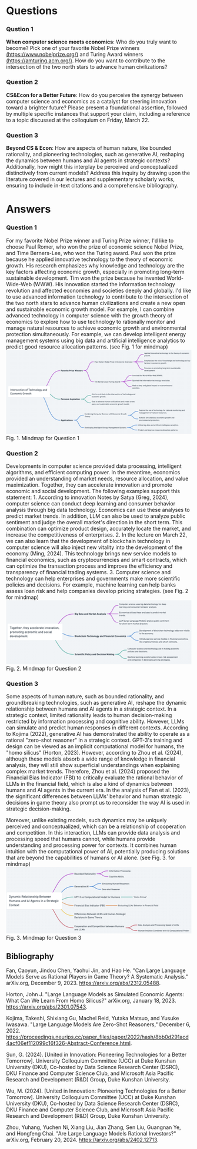 # Questions

### Qustion 1
**When computer science meets economics**: Who do you truly want to become? Pick one of your favorite Nobel Prize winners [(https://www.nobelprize.org/)](https://www.nobelprize.org/) and Turing Award winners [(https://amturing.acm.org/)](https://amturing.acm.org/). How do you want to contribute to the intersection of the two north stars to advance human civilizations?
### Question 2
**CS&Econ for a Better Future**: How do you perceive the synergy between computer science and economics as a catalyst for steering innovation toward a brighter future? Please present a foundational assertion, followed by multiple specific instances that support your claim, including a reference to a topic discussed at the colloquium on Friday, March 22.
### Question 3
**Beyond CS & Econ**: How are aspects of human nature, like bounded rationality, and pioneering technologies, such as generative AI, reshaping the dynamics between humans and AI agents in strategic contexts? Additionally, how might this interplay be perceived and conceptualized distinctively from current models? Address this inquiry by drawing upon the literature covered in our lectures and supplementary scholarly works, ensuring to include in-text citations and a comprehensive bibliography.

# Answers

### Question 1
For my favorite Nobel Prize winner and Turing Prize winner, I'd like to choose Paul Romer, who won the prize of economic science Nobel Prize, and Time Berners-Lee, who won the Turing award. Paul won the prize because he applied innovative technology to the theory of economic growth. His research emphasizes why knowledge and technology are the key factors affecting economic growth, especially in promoting long-term sustainable development. Tim won the prize because he invented World-Wide-Web (WWW). His innovation started the information technology revolution and affected economies and societies deeply and globally. I'd like to use advanced information technology to contribute to the intersection of the two north stars to advance human civilizations and create a new open and sustainable economic growth model. For example, I can combine advanced technology in computer science with the growth theory of economics to explore how to use technology to rationally monitor and manage natural resources to achieve economic growth and environmental protection simultaneously. For example, we can develop intelligent energy management systems using big data and artificial intelligence analytics to predict good resource allocation patterns. (see Fig. 1 for mindmap)
![mindmap1](images/mindmap1.jpg)
Fig. 1. Mindmap for Question 1
### Question 2
Developments in computer science provided data processing, intelligent algorithms, and efficient computing power. In the meantime, economics provided an understanding of market needs, resource allocation, and value maximization. Together, they can accelerate innovation and promote economic and social development. The following examples support this statement: 1. According to innovation Notes by Satya (Greg, 2024), computer science can conduct deep learning and consumer behavior analysis through big data technology. Economics can use these analyses to predict market trends. In addition, LLM can also be used to analyze public sentiment and judge the overall market's direction in the short term. This combination can optimize product design, accurately locate the market, and increase the competitiveness of enterprises. 2. In the lecture on March 22, we can also learn that the development of blockchain technology in computer science will also inject new vitality into the development of the economy (Ming, 2024). This technology brings new service models to financial economics, such as cryptocurrencies and smart contracts, which can optimize the transaction process and improve the efficiency and transparency of financial trading systems. 3. Computer science and technology can help enterprises and governments make more scientific policies and decisions. For example, machine learning can help banks assess loan risk and help companies develop pricing strategies. (see Fig. 2 for mindmap)
![mindmap2](images/mindmap2.jpg)
Fig. 2. Mindmap for Question 2
### Question 3
Some aspects of human nature, such as bounded rationality, and groundbreaking technologies, such as generative AI, reshape the dynamic relationship between humans and AI agents in a strategic context. In a strategic context, limited rationality leads to human decision-making restricted by information processing and cognitive ability. However, LLMs can simulate and predict human responses in different contexts. According to Kojima (2022), generative AI has demonstrated the ability to operate as a rational "zero-shot reasoner" in a strategic context. GPT-3's training and design can be viewed as an implicit computational model for humans, the "homo silicus" (Horton, 2023). However, according to Zhou et al. (2024), although these models absorb a wide range of knowledge in financial analysis, they will still show superficial understandings when explaining complex market trends. Therefore, Zhou et al. (2024) proposed the Financial Bias Indicator (FBI) to critically evaluate the rational behavior of LLMs in the financial field, which is also a kind of dynamics between humans and AI agents in the current era. In the analysis of Fan et al. (2023), the significant differences between LLMs' behavior and human strategic decisions in game theory also prompt us to reconsider the way AI is used in strategic decision-making.

Moreover, unlike existing models, such dynamics may be uniquely perceived and conceptualized, which can be a relationship of cooperation and competition. In this interaction, LLMs can provide data analysis and processing speed that humans cannot, while humans provide understanding and processing power for contexts. It combines human intuition with the computational power of AI, potentially producing solutions that are beyond the capabilities of humans or AI alone. (see Fig. 3. for mindmap)
![mindmap3](images/mindmap3.jpg)
Fig. 3. Mindmap for Question 3
## Bibliography
Fan, Caoyun, Jindou Chen, Yaohui Jin, and Hao He. "Can Large Language Models Serve as Rational Players in Game Theory? A Systematic Analysis." arXiv.org, December 9, 2023. https://arxiv.org/abs/2312.05488.

Horton, John J. "Large Language Models as Simulated Economic Agents: What Can We Learn From Homo Silicus?" arXiv.org, January 18, 2023. https://arxiv.org/abs/2301.07543.

Kojima, Takeshi, Shixiang Gu, Machel Reid, Yutaka Matsuo, and Yusuke Iwasawa. "Large Language Models Are Zero-Shot Reasoners," December 6, 2022. https://proceedings.neurips.cc/paper_files/paper/2022/hash/8bb0d291acd4acf06ef112099c16f326-Abstract-Conference.html.

Sun, G. (2024). [United in Innovation: Pioneering Technologies for a Better Tomorrow]. University Colloquium Committee (UCC) at Duke Kunshan University (DKU), Co-hosted by Data Science Research Center (DSRC), DKU Finance and Computer Science Club, and Microsoft Asia Pacific Research and Development (R&D) Group, Duke Kunshan University.

Wu, M. (2024). [United in Innovation: Pioneering Technologies for a Better Tomorrow]. University Colloquium Committee (UCC) at Duke Kunshan University (DKU), Co-hosted by Data Science Research Center (DSRC), DKU Finance and Computer Science Club, and Microsoft Asia Pacific Research and Development (R&D) Group, Duke Kunshan University.

Zhou, Yuhang, Yuchen Ni, Xiang Liu, Jian Zhang, Sen Liu, Guangnan Ye, and Hongfeng Chai. "Are Large Language Models Rational Investors?" arXiv.org, February 20, 2024. https://arxiv.org/abs/2402.12713.
